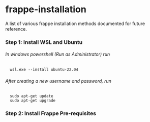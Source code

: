 # frappe-installation
A list of various frappe installation methods documented for future reference.

<h3><b> Step 1: Install WSL and Ubuntu </b></h3>

  ###### In windows powershell (Run as Administrator) run 
      wsl.exe --install ubuntu-22.04
      
  ###### After creating a new username and password, run 
      sudo apt-get update
      sudo apt-get upgrade
      
<h3><b> Step 2: Install Frappe Pre-requisites </b></h3>
